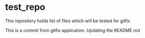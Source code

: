 # test_repo
This repository holds list of files which will be tested for gitfix

This is a commit from gitfix application.
Updating the README.md
